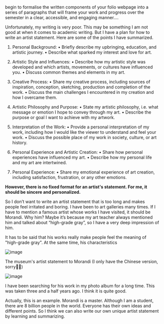 begin to formalise the written components of your folio webpage into a series of paragraphs that will frame your work and progress over the semester in a clear, accessible, and engaging manner....

Unfortunately, my writing is very poor. This may be something I am not good at when it comes to academic writing. But I have a plan for how to write an artist statement. Here are some of the points I have summarized.

1. Personal Background:
• Briefly describe my upbringing, education, and artistic journey.
• Describe what sparked my interest and love for art.

2. Artistic Style and Influences:
• Describe how my artistic style was developed and which artists, movements, or cultures have influenced you.
• Discuss common themes and elements in my art.

3. Creative Process:
• Share my creative process, including sources of inspiration, conception, sketching, production and completion of the work.
• Discuss the main challenges I encountered in my creation and how I overcame them.

4. Artistic Philosophy and Purpose:
• State my artistic philosophy, i.e. what message or emotion I hope to convey through my art.
• Describe the purpose or goal I want to achieve with my artwork.

5. Interpretation of the Work:
• Provide a personal interpretation of my work, including how I would like the viewer to understand and feel your work.
• Discuss the possible place of my work in society, culture, or art history.

6. Personal Experience and Artistic Creation:
• Share how personal experiences have influenced my art.
• Describe how my personal life and my art are intertwined.

7. Personal Experience:
• Share my emotional experience of art creation, including satisfaction, frustration, or any other emotions.

__However, there is no fixed format for an artist's statement. For me, it should be sincere and personalized.__

So I don’t want to write an artist statement that is too long and makes people feel irritated and boring. I have been to art galleries many times. If I have to mention a famous artist whose works I have visited, it should be Morandi. Why him? Maybe it’s because my art teacher always mentioned him and talked about “high-grade gray”, so I have a very deep impression of him.

It has to be said that his works really make people feel the meaning of "high-grade gray". At the same time, his characteristics

![image](https://github.com/user-attachments/assets/2b464744-5745-4d5f-a0cf-d66035b3c99a)

The museum's artist statement to Morandi (I only have the Chinese version, sorry😵‍💫)

![image](https://github.com/user-attachments/assets/1854db7b-a141-4411-9ad2-7ab4b6b0097c)

I have been searching for his work in my photo album for a long time. This was taken three and a half years ago. I think it is quite good.

Actually, this is an example. Morandi is a master. Although I am a student, there are 8 billion people in the world. Everyone has their own ideas and different points. So I think we can also write our own unique artist statement by learning and summarizing.
